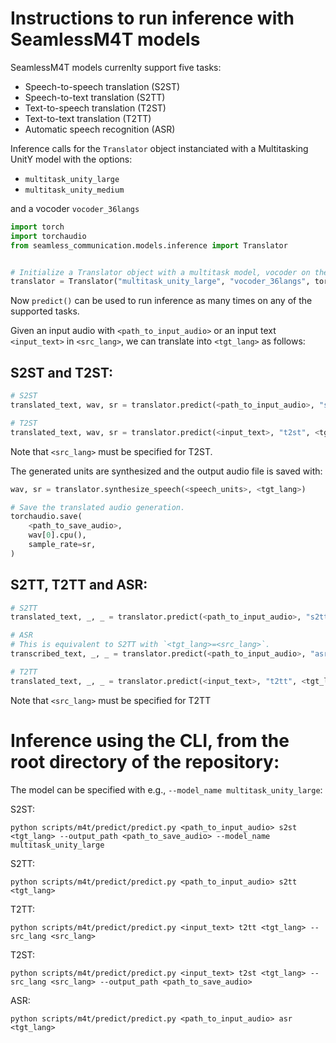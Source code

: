 # Instructions to run inference with SeamlessM4T models

SeamlessM4T models currenlty support five tasks:
- Speech-to-speech translation (S2ST)
- Speech-to-text translation (S2TT)
- Text-to-speech translation (T2ST)
- Text-to-text translation (T2TT)
- Automatic speech recognition (ASR)

Inference calls for the `Translator` object instanciated with a Multitasking UnitY model with the options:
- `multitask_unity_large`
- `multitask_unity_medium`

and a vocoder `vocoder_36langs`

```python
import torch
import torchaudio
from seamless_communication.models.inference import Translator


# Initialize a Translator object with a multitask model, vocoder on the GPU.
translator = Translator("multitask_unity_large", "vocoder_36langs", torch.device("cuda:0"))
```

Now `predict()` can be used to run inference as many times on any of the supported tasks.

Given an input audio with `<path_to_input_audio>` or an input text `<input_text>` in `<src_lang>`,
we can translate into `<tgt_lang>` as follows:

## S2ST and T2ST:

```python
# S2ST
translated_text, wav, sr = translator.predict(<path_to_input_audio>, "s2st", <tgt_lang>)

# T2ST
translated_text, wav, sr = translator.predict(<input_text>, "t2st", <tgt_lang>, src_lang=<src_lang>)

```
Note that `<src_lang>` must be specified for T2ST.

The generated units are synthesized and the output audio file is saved with:

```python
wav, sr = translator.synthesize_speech(<speech_units>, <tgt_lang>)

# Save the translated audio generation.
torchaudio.save(
    <path_to_save_audio>,
    wav[0].cpu(),
    sample_rate=sr,
)
```
## S2TT, T2TT and ASR:

```python
# S2TT
translated_text, _, _ = translator.predict(<path_to_input_audio>, "s2tt", <tgt_lang>)

# ASR
# This is equivalent to S2TT with `<tgt_lang>=<src_lang>`.
transcribed_text, _, _ = translator.predict(<path_to_input_audio>, "asr", <src_lang>)

# T2TT
translated_text, _, _ = translator.predict(<input_text>, "t2tt", <tgt_lang>, src_lang=<src_lang>)

```
Note that `<src_lang>` must be specified for T2TT



# Inference using the CLI, from the root directory of the repository:

The model can be specified with e.g., `--model_name multitask_unity_large`:

S2ST:
```
python scripts/m4t/predict/predict.py <path_to_input_audio> s2st <tgt_lang> --output_path <path_to_save_audio> --model_name multitask_unity_large
```

S2TT:
```
python scripts/m4t/predict/predict.py <path_to_input_audio> s2tt <tgt_lang>
```

T2TT:
```
python scripts/m4t/predict/predict.py <input_text> t2tt <tgt_lang> --src_lang <src_lang>
```

T2ST:
```
python scripts/m4t/predict/predict.py <input_text> t2st <tgt_lang> --src_lang <src_lang> --output_path <path_to_save_audio>
```

ASR:
```
python scripts/m4t/predict/predict.py <path_to_input_audio> asr <tgt_lang>
```
